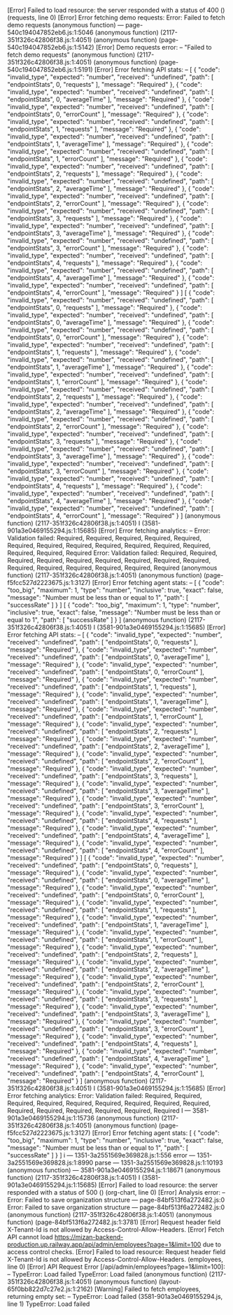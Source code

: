 [Error] Failed to load resource: the server responded with a status of 400 () (requests, line 0)
[Error] Error fetching demo requests:
Error: Failed to fetch demo requests
(anonymous function) — page-540c194047852eb6.js:1:5046
	(anonymous function) (2117-351f326c42806f38.js:1:4051)
	(anonymous function) (page-540c194047852eb6.js:1:5142)
[Error] Demo requests error: – "Failed to fetch demo requests"
	(anonymous function) (2117-351f326c42806f38.js:1:4051)
	(anonymous function) (page-540c194047852eb6.js:1:5191)
[Error] Error fetching API stats: – [
  {
    "code": "invalid_type",
    "expected": "number",
    "received": "undefined",
    "path": [
      "endpointStats",
      0,
      "requests"
    ],
    "message": "Required"
  },
  {
    "code": "invalid_type",
    "expected": "number",
    "received": "undefined",
    "path": [
      "endpointStats",
      0,
      "averageTime"
    ],
    "message": "Required"
  },
  {
    "code": "invalid_type",
    "expected": "number",
    "received": "undefined",
    "path": [
      "endpointStats",
      0,
      "errorCount"
    ],
    "message": "Required"
  },
  {
    "code": "invalid_type",
    "expected": "number",
    "received": "undefined",
    "path": [
      "endpointStats",
      1,
      "requests"
    ],
    "message": "Required"
  },
  {
    "code": "invalid_type",
    "expected": "number",
    "received": "undefined",
    "path": [
      "endpointStats",
      1,
      "averageTime"
    ],
    "message": "Required"
  },
  {
    "code": "invalid_type",
    "expected": "number",
    "received": "undefined",
    "path": [
      "endpointStats",
      1,
      "errorCount"
    ],
    "message": "Required"
  },
  {
    "code": "invalid_type",
    "expected": "number",
    "received": "undefined",
    "path": [
      "endpointStats",
      2,
      "requests"
    ],
    "message": "Required"
  },
  {
    "code": "invalid_type",
    "expected": "number",
    "received": "undefined",
    "path": [
      "endpointStats",
      2,
      "averageTime"
    ],
    "message": "Required"
  },
  {
    "code": "invalid_type",
    "expected": "number",
    "received": "undefined",
    "path": [
      "endpointStats",
      2,
      "errorCount"
    ],
    "message": "Required"
  },
  {
    "code": "invalid_type",
    "expected": "number",
    "received": "undefined",
    "path": [
      "endpointStats",
      3,
      "requests"
    ],
    "message": "Required"
  },
  {
    "code": "invalid_type",
    "expected": "number",
    "received": "undefined",
    "path": [
      "endpointStats",
      3,
      "averageTime"
    ],
    "message": "Required"
  },
  {
    "code": "invalid_type",
    "expected": "number",
    "received": "undefined",
    "path": [
      "endpointStats",
      3,
      "errorCount"
    ],
    "message": "Required"
  },
  {
    "code": "invalid_type",
    "expected": "number",
    "received": "undefined",
    "path": [
      "endpointStats",
      4,
      "requests"
    ],
    "message": "Required"
  },
  {
    "code": "invalid_type",
    "expected": "number",
    "received": "undefined",
    "path": [
      "endpointStats",
      4,
      "averageTime"
    ],
    "message": "Required"
  },
  {
    "code": "invalid_type",
    "expected": "number",
    "received": "undefined",
    "path": [
      "endpointStats",
      4,
      "errorCount"
    ],
    "message": "Required"
  }
]
[
  {
    "code": "invalid_type",
    "expected": "number",
    "received": "undefined",
    "path": [
      "endpointStats",
      0,
      "requests"
    ],
    "message": "Required"
  },
  {
    "code": "invalid_type",
    "expected": "number",
    "received": "undefined",
    "path": [
      "endpointStats",
      0,
      "averageTime"
    ],
    "message": "Required"
  },
  {
    "code": "invalid_type",
    "expected": "number",
    "received": "undefined",
    "path": [
      "endpointStats",
      0,
      "errorCount"
    ],
    "message": "Required"
  },
  {
    "code": "invalid_type",
    "expected": "number",
    "received": "undefined",
    "path": [
      "endpointStats",
      1,
      "requests"
    ],
    "message": "Required"
  },
  {
    "code": "invalid_type",
    "expected": "number",
    "received": "undefined",
    "path": [
      "endpointStats",
      1,
      "averageTime"
    ],
    "message": "Required"
  },
  {
    "code": "invalid_type",
    "expected": "number",
    "received": "undefined",
    "path": [
      "endpointStats",
      1,
      "errorCount"
    ],
    "message": "Required"
  },
  {
    "code": "invalid_type",
    "expected": "number",
    "received": "undefined",
    "path": [
      "endpointStats",
      2,
      "requests"
    ],
    "message": "Required"
  },
  {
    "code": "invalid_type",
    "expected": "number",
    "received": "undefined",
    "path": [
      "endpointStats",
      2,
      "averageTime"
    ],
    "message": "Required"
  },
  {
    "code": "invalid_type",
    "expected": "number",
    "received": "undefined",
    "path": [
      "endpointStats",
      2,
      "errorCount"
    ],
    "message": "Required"
  },
  {
    "code": "invalid_type",
    "expected": "number",
    "received": "undefined",
    "path": [
      "endpointStats",
      3,
      "requests"
    ],
    "message": "Required"
  },
  {
    "code": "invalid_type",
    "expected": "number",
    "received": "undefined",
    "path": [
      "endpointStats",
      3,
      "averageTime"
    ],
    "message": "Required"
  },
  {
    "code": "invalid_type",
    "expected": "number",
    "received": "undefined",
    "path": [
      "endpointStats",
      3,
      "errorCount"
    ],
    "message": "Required"
  },
  {
    "code": "invalid_type",
    "expected": "number",
    "received": "undefined",
    "path": [
      "endpointStats",
      4,
      "requests"
    ],
    "message": "Required"
  },
  {
    "code": "invalid_type",
    "expected": "number",
    "received": "undefined",
    "path": [
      "endpointStats",
      4,
      "averageTime"
    ],
    "message": "Required"
  },
  {
    "code": "invalid_type",
    "expected": "number",
    "received": "undefined",
    "path": [
      "endpointStats",
      4,
      "errorCount"
    ],
    "message": "Required"
  }
]
	(anonymous function) (2117-351f326c42806f38.js:1:4051)
	I (3581-901a3e0469155294.js:1:15685)
[Error] Error fetching analytics: – Error: Validation failed: Required, Required, Required, Required, Required, Required, Required, Required, Required, Required, Required, Required, Required, Required, Required
Error: Validation failed: Required, Required, Required, Required, Required, Required, Required, Required, Required, Required, Required, Required, Required, Required, Required
	(anonymous function) (2117-351f326c42806f38.js:1:4051)
	(anonymous function) (page-f5fcc527d2223675.js:1:3127)
[Error] Error fetching agent stats: – [
  {
    "code": "too_big",
    "maximum": 1,
    "type": "number",
    "inclusive": true,
    "exact": false,
    "message": "Number must be less than or equal to 1",
    "path": [
      "successRate"
    ]
  }
]
[
  {
    "code": "too_big",
    "maximum": 1,
    "type": "number",
    "inclusive": true,
    "exact": false,
    "message": "Number must be less than or equal to 1",
    "path": [
      "successRate"
    ]
  }
]
	(anonymous function) (2117-351f326c42806f38.js:1:4051)
	I (3581-901a3e0469155294.js:1:15685)
[Error] Error fetching API stats: – [
  {
    "code": "invalid_type",
    "expected": "number",
    "received": "undefined",
    "path": [
      "endpointStats",
      0,
      "requests"
    ],
    "message": "Required"
  },
  {
    "code": "invalid_type",
    "expected": "number",
    "received": "undefined",
    "path": [
      "endpointStats",
      0,
      "averageTime"
    ],
    "message": "Required"
  },
  {
    "code": "invalid_type",
    "expected": "number",
    "received": "undefined",
    "path": [
      "endpointStats",
      0,
      "errorCount"
    ],
    "message": "Required"
  },
  {
    "code": "invalid_type",
    "expected": "number",
    "received": "undefined",
    "path": [
      "endpointStats",
      1,
      "requests"
    ],
    "message": "Required"
  },
  {
    "code": "invalid_type",
    "expected": "number",
    "received": "undefined",
    "path": [
      "endpointStats",
      1,
      "averageTime"
    ],
    "message": "Required"
  },
  {
    "code": "invalid_type",
    "expected": "number",
    "received": "undefined",
    "path": [
      "endpointStats",
      1,
      "errorCount"
    ],
    "message": "Required"
  },
  {
    "code": "invalid_type",
    "expected": "number",
    "received": "undefined",
    "path": [
      "endpointStats",
      2,
      "requests"
    ],
    "message": "Required"
  },
  {
    "code": "invalid_type",
    "expected": "number",
    "received": "undefined",
    "path": [
      "endpointStats",
      2,
      "averageTime"
    ],
    "message": "Required"
  },
  {
    "code": "invalid_type",
    "expected": "number",
    "received": "undefined",
    "path": [
      "endpointStats",
      2,
      "errorCount"
    ],
    "message": "Required"
  },
  {
    "code": "invalid_type",
    "expected": "number",
    "received": "undefined",
    "path": [
      "endpointStats",
      3,
      "requests"
    ],
    "message": "Required"
  },
  {
    "code": "invalid_type",
    "expected": "number",
    "received": "undefined",
    "path": [
      "endpointStats",
      3,
      "averageTime"
    ],
    "message": "Required"
  },
  {
    "code": "invalid_type",
    "expected": "number",
    "received": "undefined",
    "path": [
      "endpointStats",
      3,
      "errorCount"
    ],
    "message": "Required"
  },
  {
    "code": "invalid_type",
    "expected": "number",
    "received": "undefined",
    "path": [
      "endpointStats",
      4,
      "requests"
    ],
    "message": "Required"
  },
  {
    "code": "invalid_type",
    "expected": "number",
    "received": "undefined",
    "path": [
      "endpointStats",
      4,
      "averageTime"
    ],
    "message": "Required"
  },
  {
    "code": "invalid_type",
    "expected": "number",
    "received": "undefined",
    "path": [
      "endpointStats",
      4,
      "errorCount"
    ],
    "message": "Required"
  }
]
[
  {
    "code": "invalid_type",
    "expected": "number",
    "received": "undefined",
    "path": [
      "endpointStats",
      0,
      "requests"
    ],
    "message": "Required"
  },
  {
    "code": "invalid_type",
    "expected": "number",
    "received": "undefined",
    "path": [
      "endpointStats",
      0,
      "averageTime"
    ],
    "message": "Required"
  },
  {
    "code": "invalid_type",
    "expected": "number",
    "received": "undefined",
    "path": [
      "endpointStats",
      0,
      "errorCount"
    ],
    "message": "Required"
  },
  {
    "code": "invalid_type",
    "expected": "number",
    "received": "undefined",
    "path": [
      "endpointStats",
      1,
      "requests"
    ],
    "message": "Required"
  },
  {
    "code": "invalid_type",
    "expected": "number",
    "received": "undefined",
    "path": [
      "endpointStats",
      1,
      "averageTime"
    ],
    "message": "Required"
  },
  {
    "code": "invalid_type",
    "expected": "number",
    "received": "undefined",
    "path": [
      "endpointStats",
      1,
      "errorCount"
    ],
    "message": "Required"
  },
  {
    "code": "invalid_type",
    "expected": "number",
    "received": "undefined",
    "path": [
      "endpointStats",
      2,
      "requests"
    ],
    "message": "Required"
  },
  {
    "code": "invalid_type",
    "expected": "number",
    "received": "undefined",
    "path": [
      "endpointStats",
      2,
      "averageTime"
    ],
    "message": "Required"
  },
  {
    "code": "invalid_type",
    "expected": "number",
    "received": "undefined",
    "path": [
      "endpointStats",
      2,
      "errorCount"
    ],
    "message": "Required"
  },
  {
    "code": "invalid_type",
    "expected": "number",
    "received": "undefined",
    "path": [
      "endpointStats",
      3,
      "requests"
    ],
    "message": "Required"
  },
  {
    "code": "invalid_type",
    "expected": "number",
    "received": "undefined",
    "path": [
      "endpointStats",
      3,
      "averageTime"
    ],
    "message": "Required"
  },
  {
    "code": "invalid_type",
    "expected": "number",
    "received": "undefined",
    "path": [
      "endpointStats",
      3,
      "errorCount"
    ],
    "message": "Required"
  },
  {
    "code": "invalid_type",
    "expected": "number",
    "received": "undefined",
    "path": [
      "endpointStats",
      4,
      "requests"
    ],
    "message": "Required"
  },
  {
    "code": "invalid_type",
    "expected": "number",
    "received": "undefined",
    "path": [
      "endpointStats",
      4,
      "averageTime"
    ],
    "message": "Required"
  },
  {
    "code": "invalid_type",
    "expected": "number",
    "received": "undefined",
    "path": [
      "endpointStats",
      4,
      "errorCount"
    ],
    "message": "Required"
  }
]
	(anonymous function) (2117-351f326c42806f38.js:1:4051)
	I (3581-901a3e0469155294.js:1:15685)
[Error] Error fetching analytics:
Error: Validation failed: Required, Required, Required, Required, Required, Required, Required, Required, Required, Required, Required, Required, Required, Required, Required
I — 3581-901a3e0469155294.js:1:15736
	(anonymous function) (2117-351f326c42806f38.js:1:4051)
	(anonymous function) (page-f5fcc527d2223675.js:1:3127)
[Error] Error fetching agent stats:
[ { "code": "too_big", "maximum": 1, "type": "number", "inclusive": true, "exact": false, "message": "Number must be less than or equal to 1", "path": [ "successRate" ] } ]
i — 1351-3a2551569e369828.js:1:556
error — 1351-3a2551569e369828.js:1:8990
parse — 1351-3a2551569e369828.js:1:10193
(anonymous function) — 3581-901a3e0469155294.js:1:18671
	(anonymous function) (2117-351f326c42806f38.js:1:4051)
	I (3581-901a3e0469155294.js:1:15685)
[Error] Failed to load resource: the server responded with a status of 500 () (org-chart, line 0)
[Error] Analysis error: – Error: Failed to save organization structure — page-84bf513f6a272482.js:0
Error: Failed to save organization structure — page-84bf513f6a272482.js:0
	(anonymous function) (2117-351f326c42806f38.js:1:4051)
	(anonymous function) (page-84bf513f6a272482.js:1:3781)
[Error] Request header field X-Tenant-Id is not allowed by Access-Control-Allow-Headers.
[Error] Fetch API cannot load https://mizan-backend-production.up.railway.app/api/admin/employees?page=1&limit=100 due to access control checks.
[Error] Failed to load resource: Request header field X-Tenant-Id is not allowed by Access-Control-Allow-Headers. (employees, line 0)
[Error] API Request Error [/api/admin/employees?page=1&limit=100]: – TypeError: Load failed
TypeError: Load failed
	(anonymous function) (2117-351f326c42806f38.js:1:4051)
	(anonymous function) (layout-65f0bb822d7c27e2.js:1:2162)
[Warning] Failed to fetch employees, returning empty set: – TypeError: Load failed (3581-901a3e0469155294.js, line 1)
TypeError: Load failed
